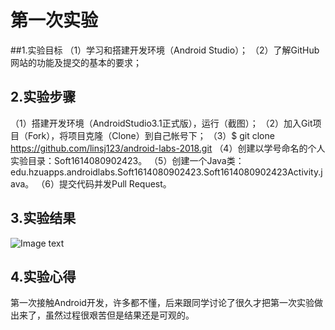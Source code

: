 # 第一次实验
##1.实验目标
 （1）学习和搭建开发环境（Android Studio）；
 （2）了解GitHub网站的功能及提交的基本的要求；
## 2.实验步骤
 （1）搭建开发环境（AndroidStudio3.1正式版），运行（截图）；
 （2）加入Git项目（Fork），将项目克隆（Clone）到自己帐号下；
 （3）$ git clone https://github.com/linsj123/android-labs-2018.git
 （4）创建以学号命名的个人实验目录：Soft1614080902423。
 （5）创建一个Java类：edu.hzuapps.androidlabs.Soft1614080902423.Soft1614080902423Activity.java。
 （6）提交代码并发Pull Request。
 ## 3.实验结果
![Image text](https://github.com/linsj123/android-labs-2018/blob/master/soft1614080902423/1.png)
## 4.实验心得
   第一次接触Android开发，许多都不懂，后来跟同学讨论了很久才把第一次实验做出来了，虽然过程很艰苦但是结果还是可观的。
